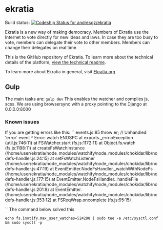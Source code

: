 # ekratia

Build status: [ ![Codeship Status for andresgz/ekratia](https://codeship.com/projects/4c721cd0-4b45-0133-6c6e-42582d25518d/status?branch=master)](https://codeship.com/projects/106207)

Ekratia is a new way of making democracy. Members of Ekratia use the Internet to vote directly for new ideas and laws. In case they are too busy to vote, members can delegate their vote to other members. Members can change their delegates on real time.

This is the GitHub repository of Ekratia. To learn more about the technical details of the platform, [view the technical readme](technical_readme.rst).

To learn more about Ekratia in general, visit [Ekratia.org](http://www.ekratia.org/).


## Gulp

The main tasks are:
``
gulp dev
``
This enables the watcher and complies js, scss. We are using browsersync with a proxy pointing to the Django at 0.0.0.0:8000


### Known issues

If you are getting errors like this:
``
events.js:85
      throw er; // Unhandled 'error' event
            ^
Error: watch ENOSPC
    at exports._errnoException (util.js:746:11)
    at FSWatcher.start (fs.js:1172:11)
    at Object.fs.watch (fs.js:1198:11)
    at createFsWatchInstance (/home/user/ekratia/node_modules/watchify/node_modules/chokidar/lib/nodefs-handler.js:24:15)
    at setFsWatchListener (/home/user/ekratia/node_modules/watchify/node_modules/chokidar/lib/nodefs-handler.js:47:19)
    at EventEmitter.NodeFsHandler._watchWithNodeFs (/home/user/ekratia/node_modules/watchify/node_modules/chokidar/lib/nodefs-handler.js:177:15)
    at EventEmitter.NodeFsHandler._handleFile (/home/user/ekratia/node_modules/watchify/node_modules/chokidar/lib/nodefs-handler.js:201:8)
    at EventEmitter.<anonymous> (/home/user/ekratia/node_modules/watchify/node_modules/chokidar/lib/nodefs-handler.js:353:12)
    at FSReqWrap.oncomplete (fs.js:95:15)

``
The command below solved this

``
echo fs.inotify.max_user_watches=524288 | sudo tee -a /etc/sysctl.conf && sudo sysctl -p
``